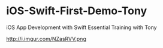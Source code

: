 # iOS-Swift-First-Demo-Tony
iOS App Development with Swift Essential Training with Tony

http://i.imgur.com/NZasRVV.png
